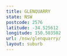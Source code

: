 ```yaml
---
title: GLENQUARRY
state: NSW
postcode: 2576
latitude: -34.525612
longitude: 150.503502
url: /nsw/glenquarry/
layout: suburb
---
```

